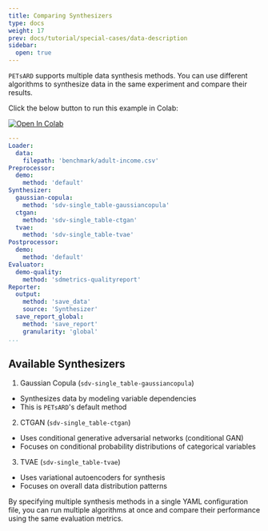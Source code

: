 ```yaml
---
title: Comparing Synthesizers
type: docs
weight: 17
prev: docs/tutorial/special-cases/data-description
sidebar:
  open: true
---
```



`PETsARD` supports multiple data synthesis methods. You can use different algorithms to synthesize data in the same experiment and compare their results.

Click the below button to run this example in Colab:

[![Open In Colab](https://colab.research.google.com/assets/colab-badge.svg)](https://colab.research.google.com/github/nics-tw/petsard/blob/main/demo/comparing-synthesizers.ipynb)

```yaml
---
Loader:
  data:
    filepath: 'benchmark/adult-income.csv'
Preprocessor:
  demo:
    method: 'default'
Synthesizer:
  gaussian-copula:
    method: 'sdv-single_table-gaussiancopula'
  ctgan:
    method: 'sdv-single_table-ctgan'
  tvae:
    method: 'sdv-single_table-tvae'
Postprocessor:
  demo:
    method: 'default'
Evaluator:
  demo-quality:
    method: 'sdmetrics-qualityreport'
Reporter:
  output:
    method: 'save_data'
    source: 'Synthesizer'
  save_report_global:
    method: 'save_report'
    granularity: 'global'
...
```

## Available Synthesizers

1. Gaussian Copula (`sdv-single_table-gaussiancopula`)

  - Synthesizes data by modeling variable dependencies
  - This is `PETsARD`'s default method

2. CTGAN (`sdv-single_table-ctgan`)

  - Uses conditional generative adversarial networks (conditional GAN)
  - Focuses on conditional probability distributions of categorical variables

3. TVAE (`sdv-single_table-tvae`)

  - Uses variational autoencoders for synthesis
  - Focuses on overall data distribution patterns

By specifying multiple synthesis methods in a single YAML configuration file, you can run multiple algorithms at once and compare their performance using the same evaluation metrics.